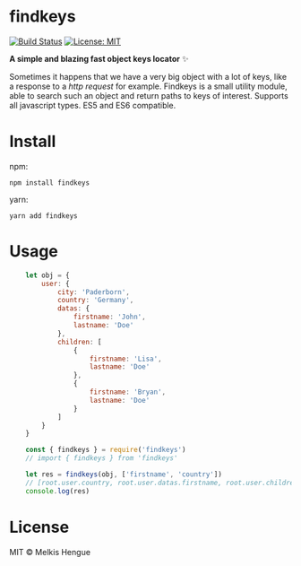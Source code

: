 # findkeys

[![Build Status](https://travis-ci.org/melkishengue/npm-module-boilerplate.svg?branch=master)](https://travis-ci.org/melkishengue/findkeys) [![License: MIT](https://img.shields.io/badge/License-MIT-blue.svg)](https://opensource.org/licenses/MIT)

**A simple and blazing fast object keys locator** ✨

Sometimes it happens that we have a very big object with a lot of keys, like a response to a _http request_ for example. Findkeys is a small utility module, able to search such an object and return paths to keys of interest. Supports all javascript types. ES5 and ES6 compatible.

# Install
npm:
```
npm install findkeys
```
yarn:
```
yarn add findkeys
```


# Usage

```javascript
    let obj = {
        user: {
            city: 'Paderborn',
            country: 'Germany',
            datas: {
                firstname: 'John',
                lastname: 'Doe'
            },
            children: [
                {
                    firstname: 'Lisa',
                    lastname: 'Doe'
                },
                {
                    firstname: 'Bryan',
                    lastname: 'Doe'
                }
            ]
        }
    }

    const { findkeys } = require('findkeys')
    // import { findkeys } from 'findkeys'

    let res = findkeys(obj, ['firstname', 'country'])
    // [root.user.country, root.user.datas.firstname, root.user.children.0.firstname, root.user.children.1.firstname]
    console.log(res)
```

# License

MIT © Melkis Hengue
